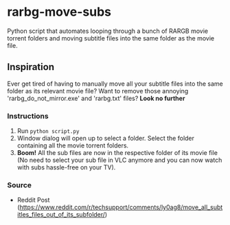 # rarbg-move-subs
Python script that automates looping through a bunch of RARGB movie torrent folders and moving subtitle files into the same folder as the movie file.

## Inspiration
Ever get tired of having to manually move all your subtitle files into the same folder as its relevant movie file?
Want to remove those annoying 'rarbg_do_not_mirror.exe' and 'rarbg.txt' files?
**Look no further**

### Instructions
1. Run `python script.py`
2. Window dialog will open up to select a folder. Select the folder containing all the movie torrent folders.
3. **Boom!** All the sub files are now in the respective folder of its movie file (No need to select your sub file in VLC anymore and you can now watch with subs hassle-free on your TV).

### Source
- Reddit Post (https://www.reddit.com/r/techsupport/comments/ly0ag8/move_all_subtitles_files_out_of_its_subfolder/)
